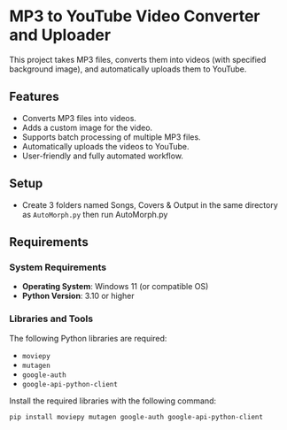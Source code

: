 # MP3 to YouTube Video Converter and Uploader

This project takes MP3 files, converts them into videos (with specified background image), and automatically uploads them to YouTube.

## Features

- Converts MP3 files into videos.
- Adds a custom image for the video.
- Supports batch processing of multiple MP3 files.
- Automatically uploads the videos to YouTube.
- User-friendly and fully automated workflow.

## Setup
- Create 3 folders named Songs, Covers & Output in the same directory as `AutoMorph.py` then run AutoMorph.py

## Requirements

### System Requirements
- **Operating System**: Windows 11 (or compatible OS)
- **Python Version**: 3.10 or higher

### Libraries and Tools
The following Python libraries are required:
- `moviepy`
- `mutagen`
- `google-auth`
- `google-api-python-client`

Install the required libraries with the following command:
```bash
pip install moviepy mutagen google-auth google-api-python-client

